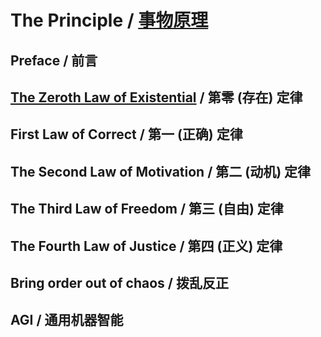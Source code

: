 # The Principle / [事物原理](https://github.com/sologram/the-principle/tree/master/zh)

## Preface / 前言

## [The Zeroth Law of Existential](en/THE-0th-LAW.md) / 第零 (存在) 定律

## First Law of Correct / 第一 (正确) 定律

## The Second Law of Motivation / 第二 (动机) 定律

## The Third Law of Freedom / 第三 (自由) 定律

## The Fourth Law of Justice / 第四 (正义) 定律

## Bring order out of chaos / 拨乱反正

## AGI / 通用机器智能
